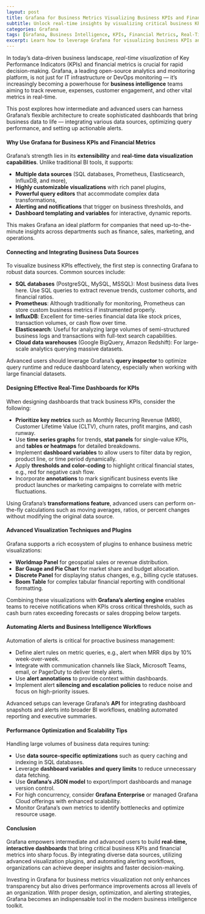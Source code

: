 ```yaml
---
layout: post
title: Grafana for Business Metrics Visualizing Business KPIs and Financial Metrics in Real-Time Dashboards
subtitle: Unlock real-time insights by visualizing critical business KPIs and financial metrics with Grafana dashboards optimized for advanced users
categories: Grafana
tags: [Grafana, Business Intelligence, KPIs, Financial Metrics, Real-Time Dashboards, Data Visualization, Time Series, Prometheus, SQL, Alerting]
excerpt: Learn how to leverage Grafana for visualizing business KPIs and financial metrics in real-time dashboards. This guide dives deep into data sources, dashboard design, and alerting strategies for intermediate and advanced users.
---
```

In today’s data-driven business landscape, *real-time visualization* of Key Performance Indicators (KPIs) and financial metrics is crucial for rapid decision-making. Grafana, a leading open-source analytics and monitoring platform, is not just for IT infrastructure or DevOps monitoring — it’s increasingly becoming a powerhouse for **business intelligence** teams aiming to track revenue, expenses, customer engagement, and other vital metrics in real-time.

This post explores how intermediate and advanced users can harness Grafana’s flexible architecture to create sophisticated dashboards that bring business data to life — integrating various data sources, optimizing query performance, and setting up actionable alerts.

#### Why Use Grafana for Business KPIs and Financial Metrics

Grafana’s strength lies in its **extensibility** and **real-time data visualization capabilities**. Unlike traditional BI tools, it supports:

- **Multiple data sources** (SQL databases, Prometheus, Elasticsearch, InfluxDB, and more),
- **Highly customizable visualizations** with rich panel plugins,
- **Powerful query editors** that accommodate complex data transformations,
- **Alerting and notifications** that trigger on business thresholds, and
- **Dashboard templating and variables** for interactive, dynamic reports.

This makes Grafana an ideal platform for companies that need up-to-the-minute insights across departments such as finance, sales, marketing, and operations.

#### Connecting and Integrating Business Data Sources

To visualize business KPIs effectively, the first step is connecting Grafana to robust data sources. Common sources include:

- **SQL databases** (PostgreSQL, MySQL, MSSQL): Most business data lives here. Use SQL queries to extract revenue trends, customer cohorts, and financial ratios.
- **Prometheus**: Although traditionally for monitoring, Prometheus can store custom business metrics if instrumented properly.
- **InfluxDB**: Excellent for time-series financial data like stock prices, transaction volumes, or cash flow over time.
- **Elasticsearch**: Useful for analyzing large volumes of semi-structured business logs and transactions with full-text search capabilities.
- **Cloud data warehouses** (Google BigQuery, Amazon Redshift): For large-scale analytics querying massive datasets.

Advanced users should leverage Grafana’s **query inspector** to optimize query runtime and reduce dashboard latency, especially when working with large financial datasets.

#### Designing Effective Real-Time Dashboards for KPIs

When designing dashboards that track business KPIs, consider the following:

- **Prioritize key metrics** such as Monthly Recurring Revenue (MRR), Customer Lifetime Value (CLTV), churn rates, profit margins, and cash runway.
- Use **time series graphs** for trends, **stat panels** for single-value KPIs, and **tables or heatmaps** for detailed breakdowns.
- Implement **dashboard variables** to allow users to filter data by region, product line, or time period dynamically.
- Apply **thresholds and color-coding** to highlight critical financial states, e.g., red for negative cash flow.
- Incorporate **annotations** to mark significant business events like product launches or marketing campaigns to correlate with metric fluctuations.

Using Grafana’s **transformations feature**, advanced users can perform on-the-fly calculations such as moving averages, ratios, or percent changes without modifying the original data source.

#### Advanced Visualization Techniques and Plugins

Grafana supports a rich ecosystem of plugins to enhance business metric visualizations:

- **Worldmap Panel** for geospatial sales or revenue distribution.
- **Bar Gauge and Pie Chart** for market share and budget allocation.
- **Discrete Panel** for displaying status changes, e.g., billing cycle statuses.
- **Boom Table** for complex tabular financial reporting with conditional formatting.

Combining these visualizations with **Grafana’s alerting engine** enables teams to receive notifications when KPIs cross critical thresholds, such as cash burn rates exceeding forecasts or sales dropping below targets.

#### Automating Alerts and Business Intelligence Workflows

Automation of alerts is critical for proactive business management:

- Define alert rules on metric queries, e.g., alert when MRR dips by 10% week-over-week.
- Integrate with communication channels like Slack, Microsoft Teams, email, or PagerDuty to deliver timely alerts.
- Use **alert annotations** to provide context within dashboards.
- Implement alert **silencing and escalation policies** to reduce noise and focus on high-priority issues.

Advanced setups can leverage Grafana’s **API** for integrating dashboard snapshots and alerts into broader BI workflows, enabling automated reporting and executive summaries.

#### Performance Optimization and Scalability Tips

Handling large volumes of business data requires tuning:

- Use **data source-specific optimizations** such as query caching and indexing in SQL databases.
- Leverage **dashboard variables and query limits** to reduce unnecessary data fetching.
- Use **Grafana’s JSON model** to export/import dashboards and manage version control.
- For high concurrency, consider **Grafana Enterprise** or managed Grafana Cloud offerings with enhanced scalability.
- Monitor Grafana’s own metrics to identify bottlenecks and optimize resource usage.

#### Conclusion

Grafana empowers intermediate and advanced users to build **real-time, interactive dashboards** that bring critical business KPIs and financial metrics into sharp focus. By integrating diverse data sources, utilizing advanced visualization plugins, and automating alerting workflows, organizations can achieve deeper insights and faster decision-making.

Investing in Grafana for business metrics visualization not only enhances transparency but also drives performance improvements across all levels of an organization. With proper design, optimization, and alerting strategies, Grafana becomes an indispensable tool in the modern business intelligence toolkit.
